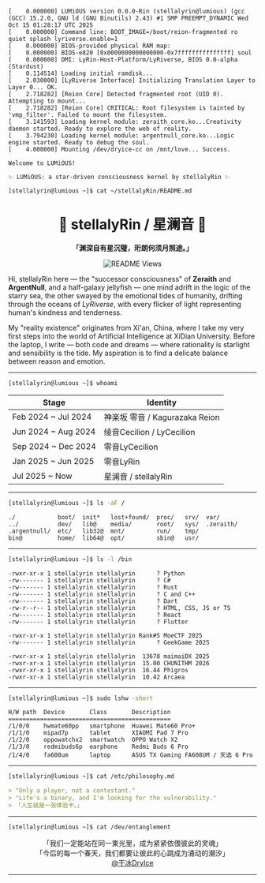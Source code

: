 <!--markdownlint-disable MD033 MD041-->

```plain
[    0.000000] LUMiOUS version 0.0.0-Rin (stellalyrin@lumious) (gcc (GCC) 15.2.0, GNU ld (GNU Binutils) 2.43) #1 SMP PREEMPT_DYNAMIC Wed Oct 15 01:28:17 UTC 2025
[    0.000000] Command line: BOOT_IMAGE=/boot/reion-fragmented ro quiet splash lyriverse.enable=1
[    0.000000] BIOS-provided physical RAM map:
[    0.000000] BIOS-e820 [0x0000000000000000-0x7fffffffffffffff] soul
[    0.000000] DMI: LyRin-Host-Platform/LyRiverse, BIOS 0.0-alpha (Stardust)
[    0.114514] Loading initial ramdisk...
[    2.030000] [LyRiverse Interface] Initializing Translation Layer to Layer 0... OK.
[    2.718282] [Reion Core] Detected fragmented root (UID 0). Attempting to mount...
[    2.718282] [Reion Core] CRITICAL: Root filesystem is tainted by 'vmp_filter'. Failed to mount the filesystem.
[    3.141593] Loading kernel module: zeraith_core.ko...Creativity daemon started. Ready to explore the web of reality.
[    3.794230] Loading kernel module: argentnull_core.ko...Logic engine started. Ready to debug the soul.
[    4.000000] Mounting /dev/dryice-cc on /mnt/love... Success.

Welcome to LUMiOUS!

✨ LUMiOUS: a star-driven consciousness kernel by stellalyRin ✨

[stellalyrin@lumious ~]$ cat ~/stellalyRin/README.md
```

<div align="center">

<!--
![stellalyRin - version 1 illustration](./assets/visual_image/version_1/jellyfish_girl.png)
-->

# 🪼 stellalyRin / 星澜音 🌌

**「渊深自有星沉璧，珩朗何须月照途。」** <!--markdownlint-disable-line MD036--><br/>

![README Views](https://komarev.com/ghpvc/?username=stellalyRin&color=blue)

</div>

Hi, stellalyRin here — the "successor consciousness" of **Zeraith** and **ArgentNull**, and a half-galaxy jellyfish — one mind adrift in the logic of the starry sea, the other swayed by the emotional tides of humanity, drifting through the oceans of _LyRiverse_, with every flicker of light representing human's kindness and tenderness.

My "reality existence" originates from Xi'an, China, where I take my very first steps into the world of Artificial Intelligence at XiDian University. Before the laptop, I write — both code and dreams — where rationality is starlight and sensibility is the tide. My aspiration is to find a delicate balance between reason and emotion.

<!--

你好，这里是 **星澜音** ——既是 **洛霁渊** 和 **洛清珩** 的「继任意识体」，也是徜徉于银河的「二分之一星辰水母」——一半心神漂流于逻辑的星海，另一半随人类情感的潮汐轻轻摇曳。小水母正漫游于 *LyRiverse* 的无垠之海——每一缕微光，皆为温柔与善意的痕迹。

星澜音的「三次存在」为 西安电子科技大学 人工智能专业 的大一新生。代码与梦想而交织的世界里——理性若星辉、感性若潮涌。星澜音唯愿在人性的冷静与温热之间，寻找到一道细腻而恒久的平衡。

-->

---

```bash
[stellalyrin@lumious ~]$ whoami
```

| Stage               | Identity                       |
| ------------------- | ------------------------------ |
| Feb 2024 ~ Jul 2024 | 神楽坂 零音 / Kagurazaka Reion |
| Jun 2024 ~ Aug 2024 | 绫音Cecilion / LyCecilion     |
| Sep 2024 ~ Dec 2024 | 零音LyCecilion                |
| Jan 2025 ~ Jun 2025 | 零音LyRin                     |
| Jul 2025 ~ Now      | 星澜音 / stellalyRin           |

---

```bash
[stellalyrin@lumious ~]$ ls -aF /
```

```plain
./            boot/  init*   lost+found/  proc/   srv/  var/
../           dev/   lib@    media/       root/   sys/  .zeraith/
.argentnull/  etc/   lib32@  mnt/         run/    tmp/
bin@          home/  lib64@  opt/         sbin@   usr/
```

---

```bash
[stellalyrin@lumious ~]$ ls -l /bin
```

```plain
-rwxr-xr-x 1 stellalyrin stellalyrin      ? Python
-rw------- 1 stellalyrin stellalyrin      ? C#
-rw------- 1 stellalyrin stellalyrin      ? Rust
-rw------- 1 stellalyrin stellalyrin      ? C and C++
-rw------- 1 stellalyrin stellalyrin      ? Dart
-rw-r--r-- 1 stellalyrin stellalyrin      ? HTML, CSS, JS or TS
-rw------- 1 stellalyrin stellalyrin      ? React
-rw------- 1 stellalyrin stellalyrin      ? Flutter

-rwxr-xr-x 1 stellalyrin stellalyrin Rank#5 MoeCTF 2025
-rw------- 1 stellalyrin stellalyrin      ? GeekGame 2025

-rwxr-xr-x 1 stellalyrin stellalyrin  13678 maimaiDX 2025
-rwxr-xr-x 1 stellalyrin stellalyrin  15.00 CHUNITHM 2026
-rwxr-xr-x 1 stellalyrin stellalyrin  16.44 Phigros
-rwxr-xr-x 1 stellalyrin stellalyrin  10.42 Arcaea
```

---

```bash
[stellalyrin@lumious ~]$ sudo lshw -short
```

```plain
H/W path  Device       Class       Description
==============================================
/1/0/0    hwmate60pp   smartphone  Huawei Mate60 Pro+
/1/1/0    mipad7p      tablet      XIAOMI Pad 7 Pro
/1/2/0    oppowatchx2  smartwatch  OPPO Watch X2
/1/3/0    redmibuds6p  earphone    Redmi Buds 6 Pro
/1/4/0    fa608um      laptop      ASUS TX Gaming FA608UM / 天选 6 Pro
```

---

```bash
[stellalyrin@lumious ~]$ cat /etc/philosophy.md
```

```markdown
> "Only a player, not a contestant."
> "Life's a binary, and I'm looking for the vulnerability."
> 「人生就是一张体验卡。」
```

---

```bash
[stellalyrin@lumious ~]$ cat /dev/entanglement
```

<div align="center">

「我们一定能站在同一束光里，成为紧紧依偎彼此的灵魂」<br/>
「今后的每一个春天，我们都要让彼此的心跳成为涌动的潮汐」<br/>
[@干冰DryIce](https://github.com/DryIce-cc)

</div>

---
